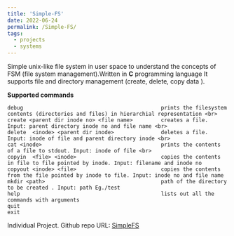 ```yaml
---
title: 'Simple-FS'
date: 2022-06-24
permalink: /Simple-FS/
tags:
  - projects
  - systems
---
```


Simple unix-like file system in user space to understand the concepts of FSM (file system management).Written in **C** programming language
It supports file and directory management (create, delete, copy data ).

**Supported commands**

```
debug                                            prints the filesystem contents (directories and files) in hierarchial representation <br>
create <parent dir inode no> <file name>         creates a file. Input: parent directory inode no and file name <br>
delete  <inode> <parent dir inode>               deletes a file. Input: inode of file and parent directory inode <br>
cat <inode>                                      prints the contents of a file to stdout. Input: inode of file <br>
copyin  <file> <inode>                           copies the contents in file to file pointed by inode. Input: filename and inode no
copyout <inode> <file>                           copies the contents from the file pointed by inode to file. Input: inode no and file name
mkdir <path>                                     path of the directory to be created . Input: path Eg./test
help                                             lists out all the commands with arguments
quit
exit
```
Individual Project.
Github repo URL: [SimpleFS](https://github.com/Nanirudh/Simple-FS)
